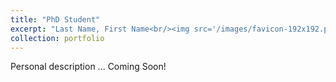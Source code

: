 ```yaml
---
title: "PhD Student"
excerpt: "Last Name, First Name<br/><img src='/images/favicon-192x192.png'>"
collection: portfolio
---
```


Personal description ... Coming Soon!
